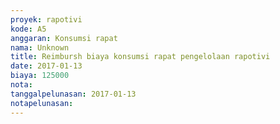 ```yaml
---
proyek: rapotivi
kode: A5
anggaran: Konsumsi rapat
nama: Unknown
title: Reimbursh biaya konsumsi rapat pengelolaan rapotivi
date: 2017-01-13
biaya: 125000
nota:
tanggalpelunasan: 2017-01-13
notapelunasan:
---
```

